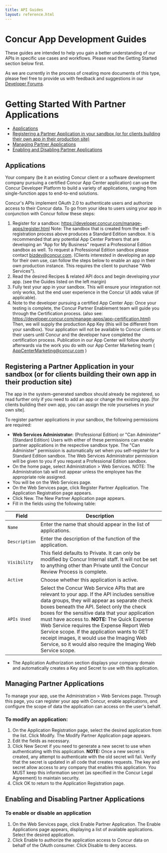 ```yaml
---
title: API Guides
layout: reference.html
---
```


# Concur App Development Guides

These guides are intended to help you gain a better understanding of our APIs in specific use cases and workflows. Please read the Getting Started section below first.  

As we are currently in the process of creating more documents of this type, please feel free to provide us with feedback and suggestions in our [Developer Forums](https://forum.developer.concur.com/c/apis/api-guides).


# Getting Started With Partner Applications

* [Applications](#method1)
* [Registering a Partner Application in your sandbox (or for clients building their own app in their production site)](#method2)
* [Managing Partner Applications](#method3)
* [Enabling and Disabling Partner Applications](#method4)


## <a name="method1"></a>Applications

Your company (be it an existing Concur client or a software development company pursuing a certified Concur App Center application) can use the Concur Developer Platform to build a variety of applications, ranging from single-function apps to end-to-end solutions.  

Concur's APIs implement OAuth 2.0 to authenticate users and authorize access to their Concur data. To go from your idea to users using your app in conjunction with Concur follow these steps:

1. Register for a sandbox:  https://developer.concur.com/manage-apps/register.html  Note: The sandbox that is created from the self-registration process above produces a Standard Edition sandbox.  It is recommended that any potential App Center Partners that are developing an "App for My Business" request a Professional Edition sandbox as well. To request a Professional Edition sandbox please contact bizdev@concur.com.  (Clients interested in developing an app for their own use, can follow the steps below to enable an app in their own production instance. This requires the client to purchase "Web Services").
2. Read the desired Recipes & related API docs and begin developing your app.  (see the Guides listed on the left margin)
3. Fully test your app in your sandbox.  This will ensure your integration not only works, but the end user experience in the Concur UI adds value (if applicable).
4. Note to the developer pursuing a certified App Center App: Once your testing is complete, the Concur Partner Enablement team will guide you through the Certification process. (also see: https://developer.concur.com/manage-apps/app-certification.html)  Then, we will supply the production App Key (this will be different from your sandbox). Your application will not be available to Concur clients or their users until Concur and the developer have completed the certification process.  Publication in our App Center will follow shortly afterwards via the work you do with our App Center Marketing team ( AppCenterMarketing@concur.com )
  
## <a name="method2"></a>Registering a Partner Application in your sandbox (or for clients building their own app in their production site)

The app in the system-generated sandbox should already be registered, so read further only if you need to add an app or change the existing app. [for clients building their own app, you can assign the role yourselves in your own site].

To register partner applications in your sandbox, the following permissions are required:

* **Web Services Administrator:** (Professional Edition) or "Can Administer" (Standard Edition) Users with either of these permissions can enable partner applications in the respective sandbox type.  The "Can Administer" permission is automatically set when you self-register for a Standard Edition sandbox.  The Web Services Administrator permission will be given to you if you request a Professional Edition sandbox.
* On the home page, select Administration > Web Services. NOTE: The Administration tab will not appear unless the employee has the appropriate role assigned.
* You will be on the Web Services page.
* On the Web Services page, click Register Partner Application. The Application Registration page appears.
* Click New. The New Partner Application page appears.
* Fill in the fields using the following table:

Field | Description 
-----|------ 
`Name`  | Enter the name that should appear in the list of applications.
`Description` | Enter the description of the function of the application.
`Visibility` | This field defaults to Private. It can only be modified by Concur Internal staff. It will not be set to anything other than Private until the Concur Review Process is complete.
`Active` | Choose whether this application is active.
`APIs Used` | Select the Concur Web Service APIs that are relevant to your app. If the API includes sensitive data groups, they will appear as separate check boxes beneath the API. Select only the check boxes for the sensitive data that your application must have access to. **NOTE:** The Quick Expense Web Service requires the Expense Report Web Service scope. If the application wants to GET receipt images, it would use the Imaging Web Service, so it would also require the Imaging Web Service scope.

* The Application Authorization section displays your company domain and automatically creates a Key and Secret to use with this application.

## <a name="method3"></a>Managing Partner Applications

To manage your app, use the Administration > Web Services page. Through this page, you can register your app with Concur, enable applications, and configure the scope of data the application can access on the user's behalf.  

### To modify an application:  

1. On the Application Registration page, select the desired application from the list. Click Modify. The Modify Partner Application page appears.
2. Edit the fields as necessary.
3. Click New Secret if you need to generate a new secret to use when authenticating with this application. **NOTE:** Once a new secret is created, any attempt to authenticate with the old secret will fail. Verify that the secret is updated in all code that creates requests. The key and secret allow access to any company that enables this application. You MUST keep this information secret (as specified in the Concur Legal Agreement) to maintain security.
4. Click OK to return to the Application Registration page.

## <a name="method4"></a>Enabling and Disabling Partner Applications

### To enable or disable an application  

1. On the Web Services page, click Enable Partner Application. The Enable Applications page appears, displaying a list of available applications. Select the desired application.
2. Click Enable to authorize the application access to Concur data on behalf of the OAuth consumer. Click Disable to deny access.

